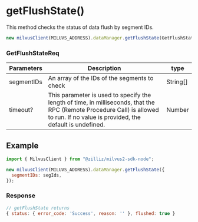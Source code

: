 # getFlushState()

This method checks the status of data flush by segment IDs.

```javascript
new milvusClient(MILUVS_ADDRESS).dataManager.getFlushState(GetFlushStateReq);
```

### GetFlushStateReq

| Parameters | Description                                                                            | type     |
| ---------- | -------------------------------------------------------------------------------------- | -------- |
| segmentIDs | An array of the IDs of the segments to check                                           | String[] |
| timeout?   | This parameter is used to specify the length of time, in milliseconds, that the RPC (Remote Procedure Call) is allowed to run. If no value is provided, the default is undefined. | Number   |

## Example

```javascript
import { MilvusClient } from "@zilliz/milvus2-sdk-node";

new milvusClient(MILUVS_ADDRESS).dataManager.getFlushState({
  segmentIDs: segIds,
});
```

### Response

```javascript
// getFlushState returns
{ status: { error_code: 'Success', reason: '' }, flushed: true }
```

